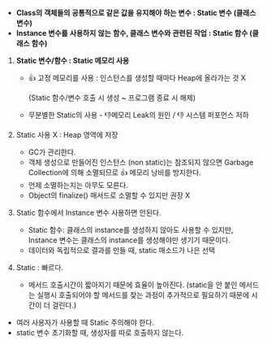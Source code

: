 - **Class의 객체들의 공통적으로 같은 값을 유지해야 하는 변수 : Static 변수 (클래스 변수)**
- **Instance 변수를** **사용하지** **않는** **함수, 클래스 변수와 관련된 작업** **: Static 함수 (클래스** **함수)**

1.  **Static 변수/함수 :  Static 메모리 사용**
    - 👍 고정 메모리를 사용  : 인스턴스를 생성할 때마다 Heap에 올라가는 것 X

        (Static 함수/변수 호출 시 생성 ~ 프로그램 종료 시 해제)

    - 무분별한 Static의 사용 - 👎메모리 Leak의 원인 / 👎 시스템 퍼포먼스 저하

2. Static 사용 X : Heap 영역에 저장
	- GC가 관리한다.
	- 객체 생성으로 만들어진 인스턴스 (non static)는 참조되지 않으면 Garbage Collection에 의해 소멸되므로 👍 메모리 낭비를 방지한다.
	- 언제 소멸하는지는 아무도 모른다.
	- Object의 finalize() 매서드로 소멸할 수 있지만 권장 X

2. Static 함수에서 Instance 변수 사용하면 안된다.

	- Static 함수: 클래스의 instance를 생성하지 않아도 사용할 수 있지만, Instance 변수는 클래스의 instance를 생성해야만 생기기 때문이다.
	- 데이터와 독립적으로 결과를 만들 때, static 매소드가 나은 선택

3. Static : 빠르다.

	- 메서드 호출시간이 짧아지기 때문에 효율이 높아진다. (static을 안 붙인 메서드는 실행시 호출되어야 할 메서드를 찾는 과정이 추가적으로 필요하기 때문에 시간이 더 걸린다.)

- 여러 사용자가 사용할 때 Static 주의해야 한다.
- static 변수 초기화할 때, 생성자를 따로 호출하지 않는다.

